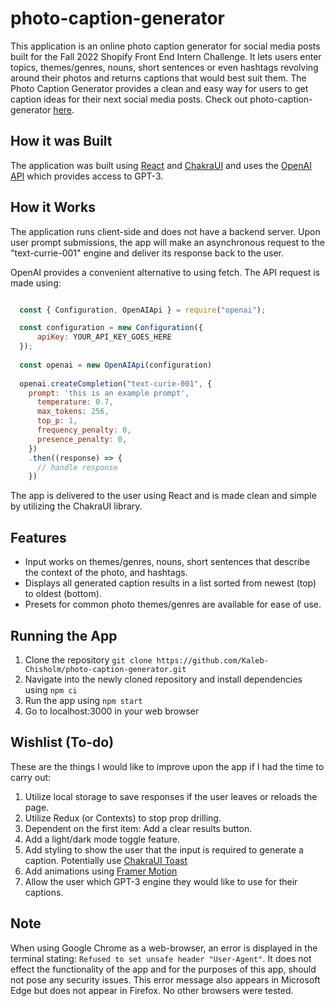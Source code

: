 # photo-caption-generator

This application is an online photo caption generator for social media posts built for the Fall 2022 Shopify Front End Intern Challenge. It lets users enter topics, themes/genres, nouns, short sentences or even hashtags revolving around their photos and returns captions that would best suit them. The Photo Caption Generator provides a clean and easy way for users to get caption ideas for their next social media posts. Check out photo-caption-generator [here](https://photo-caption-generator.vercel.app/).

## How it was Built
The application was built using [React](https://reactjs.org/) and [ChakraUI](https://chakra-ui.com/) and uses the [OpenAI API](https://openai.com/api/) which provides access to GPT-3. 

## How it Works
The application runs client-side and does not have a backend server. Upon user prompt submissions, the app will make an asynchronous request to the "text-currie-001" engine and deliver its response back to the user.

OpenAI provides a convenient alternative to using fetch. The API request is made using:

```javascript

  const { Configuration, OpenAIApi } = require("openai");

  const configuration = new Configuration({
      apiKey: YOUR_API_KEY_GOES_HERE
  });
  
  const openai = new OpenAIApi(configuration)
  
  openai.createCompletion("text-curie-001", {
    prompt: 'this is an example prompt',
      temperature: 0.7,
      max_tokens: 256,
      top_p: 1,
      frequency_penalty: 0,
      presence_penalty: 0,
    })
    .then((response) => {
      // handle response
    })

```

The app is delivered to the user using React and is made clean and simple by utilizing the ChakraUI library.

## Features
* Input works on themes/genres, nouns, short sentences that describe the context of the photo, and hashtags.
* Displays all generated caption results in a list sorted from newest (top) to oldest (bottom).
* Presets for common photo themes/genres are available for ease of use.

## Running the App
1. Clone the repository ```git clone https://github.com/Kaleb-Chisholm/photo-caption-generator.git```
2. Navigate into the newly cloned repository and install dependencies using ```npm ci```
3. Run the app using ```npm start```
4. Go to localhost:3000 in your web browser

## Wishlist (To-do)
These are the things I would like to improve upon the app if I had the time to carry out:
1. Utilize local storage to save responses if the user leaves or reloads the page.
2. Utilize Redux (or Contexts) to stop prop drilling. 
3. Dependent on the first item: Add a clear results button.
4. Add a light/dark mode toggle feature.
5. Add styling to show the user that the input is required to generate a caption. Potentially use [ChakraUI Toast](https://chakra-ui.com/docs/components/feedback/toast)
6. Add animations using [Framer Motion](https://www.framer.com/motion/)
7. Allow the user which GPT-3 engine they would like to use for their captions.


## Note
When using Google Chrome as a web-browser, an error is displayed in the terminal stating: ```Refused to set unsafe header "User-Agent"```. It does not effect the functionality of the app and for the purposes of this app, should not pose any security issues. This error message also appears in Microsoft Edge but does not appear in Firefox. No other browsers were tested.
